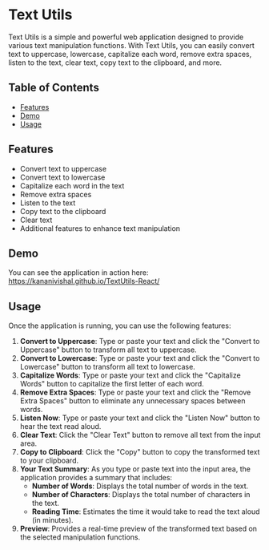 # Text Utils

Text Utils is a simple and powerful web application designed to provide various text manipulation functions. With Text Utils, you can easily convert text to uppercase, lowercase, capitalize each word, remove extra spaces, listen to the text, clear text, copy text to the clipboard, and more.

## Table of Contents

- [Features](#features)
- [Demo](#demo)
- [Usage](#usage)

## Features

- Convert text to uppercase
- Convert text to lowercase
- Capitalize each word in the text
- Remove extra spaces
- Listen to the text
- Copy text to the clipboard
- Clear text
- Additional features to enhance text manipulation

## Demo

You can see the application in action here: https://kananivishal.github.io/TextUtils-React/

## Usage

Once the application is running, you can use the following features:

1. **Convert to Uppercase**: Type or paste your text and click the "Convert to Uppercase" button to transform all text to uppercase.
2. **Convert to Lowercase**: Type or paste your text and click the "Convert to Lowercase" button to transform all text to lowercase.
3. **Capitalize Words**: Type or paste your text and click the "Capitalize Words" button to capitalize the first letter of each word.
4. **Remove Extra Spaces**: Type or paste your text and click the "Remove Extra Spaces" button to eliminate any unnecessary spaces between words.
5. **Listen Now**: Type or paste your text and click the "Listen Now" button to hear the text read aloud.
6. **Clear Text**: Click the "Clear Text" button to remove all text from the input area.
7. **Copy to Clipboard**: Click the "Copy" button to copy the transformed text to your clipboard.
8. **Your Text Summary**: As you type or paste text into the input area, the application provides a summary that includes:
   - **Number of Words**: Displays the total number of words in the text.
   - **Number of Characters**: Displays the total number of characters in the text.
   - **Reading Time**: Estimates the time it would take to read the text aloud (in minutes).
9. **Preview**: Provides a real-time preview of the transformed text based on the selected manipulation functions.

